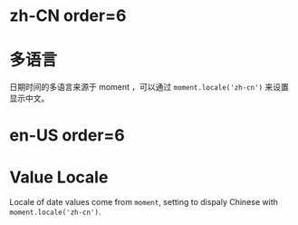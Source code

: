# zh-CN order=6

# 多语言

日期时间的多语言来源于 moment ，可以通过 `moment.locale('zh-cn')` 来设置显示中文。

# en-US order=6

# Value Locale

Locale of date values come from `moment`, setting to dispaly Chinese with `moment.locale('zh-cn')`.
